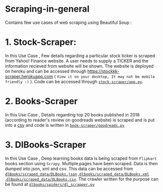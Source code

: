 # Scraping-in-general
Contains few use cases of web scraping using Beautiful Soup :

# 1. Stock-Scraper:
In this Use Case , Few details regarding a particular stock ticker is scraped from Yahoo! Finance website. A user needs to supply a TICKER and the information recieved from website will be shown. The website is deployed on heroku and can be accessed through https://stockkk-scraper.herokuapp.com ( `View it on your desktop, It may not be mobile friendly :)` ). Code can be accessed through [`stock-scraper/app.py`](https://github.com/pswaldia/Scraping-in-general/blob/master/stock-scraper/app.py).

# 2. Books-Scraper
In this Use Case , Details regarding top 20 books published in 2018 (according to reader's review on goodreads website) is scraped and is put into a [csv](https://bit.ly/2VTu9Ca ) and code is written in [`book-scraper/goodreads.py`](https://github.com/pswaldia/Scraping-in-general/blob/master/goodread-scraper/goodreads.py)

# 3. DlBooks-Scraper
In this Use Case , Deep learning books data is being scraped from `Flipkart` books section using `Scrapy`. Multiple pages have been scraped. Data is then dumped into json, xml and csv. This data can be accessed from [`dlBooks/scraped_data/DLBooks.json`](https://github.com/pswaldia/Scraping-in-general/blob/master/dlbooks/scraped_data/DLBooks.json) ,[`dlbooks/scraped_data/DLBooks.xml`](https://github.com/pswaldia/Scraping-in-general/blob/master/dlbooks/scraped_data/DLBooks.xml) ,[`dlBooks/scraped_data/DLBooks.csv`](https://github.com/pswaldia/Scraping-in-general/blob/master/dlbooks/scraped_data/DLBooks.csv).  The crawler written for the purpose can be found at [`dlbooks/spiders/dl_scrapper.py`](https://github.com/pswaldia/Scraping-in-general/blob/master/dlbooks/spiders/dl_scrapper.py)
